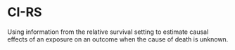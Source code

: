 # CI-RS
Using information from the relative survival setting to estimate causal effects of an exposure on an outcome when the cause of death is unknown.
